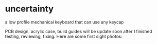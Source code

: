 # uncertainty
a low profile mechanical keyboard that can use any keycap

PCB design, acrylic case, build guides will be update soon after I finished testing, reviewing, fixing.
Here are some first sight photos:

